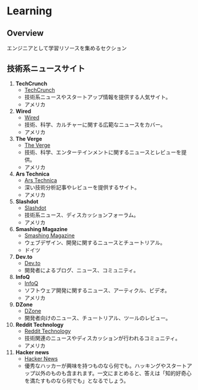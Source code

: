 # Learning

## Overview

エンジニアとして学習リソースを集めるセクション

## 技術系ニュースサイト

1. **TechCrunch**
   - [TechCrunch](https://techcrunch.com/)
   - 技術系ニュースやスタートアップ情報を提供する人気サイト。
   - アメリカ
2. **Wired**
   - [Wired](https://www.wired.com/)
   - 技術、科学、カルチャーに関する広範なニュースをカバー。
   - アメリカ
3. **The Verge**
   - [The Verge](https://www.theverge.com/)
   - 技術、科学、エンターテインメントに関するニュースとレビューを提供。
   - アメリカ
4. **Ars Technica**
   - [Ars Technica](https://arstechnica.com/)
   - 深い技術分析記事やレビューを提供するサイト。
   - アメリカ
5. **Slashdot**
   - [Slashdot](https://slashdot.org/)
   - 技術系ニュース、ディスカッションフォーラム。
   - アメリカ
6. **Smashing Magazine**
   - [Smashing Magazine](https://www.smashingmagazine.com/)
   - ウェブデザイン、開発に関するニュースとチュートリアル。
   - ドイツ
7. **Dev.to**
   - [Dev.to](https://dev.to/)
   - 開発者によるブログ、ニュース、コミュニティ。
8. **InfoQ**
   - [InfoQ](https://www.infoq.com/)
   - ソフトウェア開発に関するニュース、アーティクル、ビデオ。
   - アメリカ
9. **DZone**
   - [DZone](https://dzone.com/)
   - 開発者向けのニュース、チュートリアル、ツールのレビュー。
10. **Reddit Technology**
    - [Reddit Technology](https://www.reddit.com/r/technology/)
    - 技術関連のニュースやディスカッションが行われるコミュニティ。
    - アメリカ
11. **Hacker news**
    - [Hacker News](https://news.ycombinator.com/)
    - 優秀なハッカーが興味を持つものなら何でも。ハッキングやスタートアップ以外のものも含まれます。一文にまとめると、答えは「知的好奇心を満たすものなら何でも」となるでしょう。
